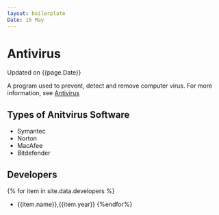 ```yaml
---
layout: boilerplate
Date: 15 May
---
```



# Antivirus
Updated on {{page.Date}}

A program used to prevent, detect and remove computer virus. For more information, see [Antivirus](https://en.wikipedia.org/wiki/Antivirus_software)
## Types of Anitvirus Software
- Symantec
- Norton
- MacAfee
- Bitdefender

## Developers

{% for item in site.data.developers %}
- {{item.name}},{{item.year}}
{%endfor%}
